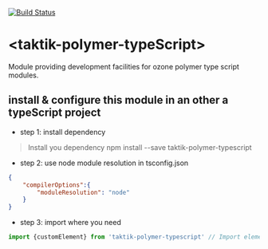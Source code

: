 [![Build Status](https://travis-ci.org/taktik/taktik-polymer-typescript.svg?branch=master)](https://travis-ci.org/taktik/taktik-polymer-typescript)

# \<taktik-polymer-typeScript\>


Module providing development facilities for ozone polymer type script modules.




## install & configure this module in an other a typeScript project


- step 1: install dependency

> Install you dependency
> npm install --save taktik-polymer-typescript

- step 2: use node module resolution in tsconfig.json
```json
{
    "compilerOptions":{
        "moduleResolution": "node"
    }
}
```


- step 3: import where you need
```typescript
import {customElement} from 'taktik-polymer-typescript' // Import elements
```
